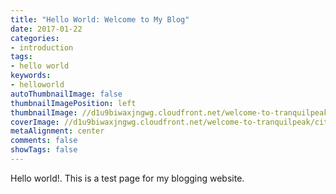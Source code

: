 ```yaml
---
title: "Hello World: Welcome to My Blog"
date: 2017-01-22
categories:
- introduction
tags:
- hello world
keywords:
- helloworld
autoThumbnailImage: false
thumbnailImagePosition: left
thumbnailImage: //d1u9biwaxjngwg.cloudfront.net/welcome-to-tranquilpeak/city-750.jpg
coverImage: //d1u9biwaxjngwg.cloudfront.net/welcome-to-tranquilpeak/city.jpg
metaAlignment: center
comments: false
showTags: false
---
```

Hello world!.
This is a test page for my blogging website.


